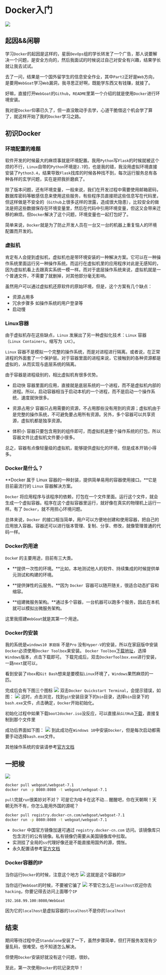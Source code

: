 # Docker入门
![](_v_images/_1524657822_18293.png)
## 起因&&闲聊
学习``Docker``的起因是这样的，星辰``DevOps``组的学长转发了一个广告，那人说要解决一个问题，是安全方向的，然后我面试的时候说过自己对安全有兴趣，结果学长就让我去试试。

去了一问，结果是一个国外留学生的信息安全作业，其中``Part2``正好是``Web``方向，是要用``WebGoat``学习``Web``漏洞，我寻思正好啊，既能学东西又有钱赚，就接了。

好嘛，直接打开``WebGoat``的``Github``，``README``里第一个介绍的就是使用``Docker``进行环境安装。

我对是``Docker``仰慕已久了，但一直没敢动手去学，心道干脆借这个机会学了算了，就这样开始了我的``Docker``学习之路。

## 初识Docker
### 环境配置的难题
软件开发的时候最大的麻烦事就是环境配置。我用``Python``写``Flask``的时候就被这个烦的不行，``Linux``自带的``Python``环境是``2.7``的，也是我的错，我没用虚拟环境直接安装了``Python3.4``，结果导致``Flask``找库的时候各种找不到，每次运行服务总有各种各样的玄学问题，实在是把我折磨疯了。

除了版本问题，还有环境变量，一般来说，我们在开发过程中需要使用邮箱密码，数据库密码等敏感信息来使用这些服务，有些程序员直接把这些信息写在代码里，但这样做是不安全的（``Github``上很多这样的泄露，造成很大隐患），比较安全的做法是把这些数据保存在环境变量里，然后在代码中引用环境变量，但这又会带来迁移的麻烦。但``Docker``解决了这个问题，环境变量也一起打包好了。

简单来说，``Docker``就是为了防止开发人员在一台又一台的机器上重复恼人的环境配置而开发的。

### 虚拟机
肯定有人会提到虚拟机，虚拟机也是带环境安装的一种解决方案。它可以在一种操作系统里面运行另一种操作系统。而运行在虚拟机里的应用程序对此是无感知的，因为虚拟机看上去跟真实系统一模一样。而对于底层操作系统来说，虚拟机就是一个普通文件，不需要了就删掉，对其他部分毫无影响。

虽然用户可以通过虚拟机还原软件的原始环境，但是，这个方案有几个缺点：

* 资源占用多
* 冗余步骤多
如操作系统的用户登录等
* 启动慢

### Linux容器
由于虚拟机存在这些缺点，``Linux`` 发展出了另一种虚拟化技术：``Linux`` 容器（``Linux Containers``，缩写为`` LXC``）。

``Linux`` 容器不是模拟一个完整的操作系统，而是对进程进行隔离。或者说，在正常进程的外面套了一个保护层。对于容器里面的进程来说，它接触到的各种资源都是虚拟的，从而实现与底层系统的隔离。

由于容器是进程级别的，相比虚拟机有很多优势。

* 启动快
容器里面的应用，直接就是底层系统的一个进程，而不是虚拟机内部的进程。所以，启动容器相当于启动本机的一个进程，而不是启动一个操作系统，速度就快很多。

* 资源占用少
容器只占用需要的资源，不占用那些没有用到的资源；虚拟机由于是完整的操作系统，不可避免要占用所有资源。另外，多个容器可以共享资源，虚拟机都是独享资源。

* 体积小
容器只要包含用到的组件即可，而虚拟机是整个操作系统的打包，所以容器文件比虚拟机文件要小很多。

总之，容器有点像轻量级的虚拟机，能够提供虚拟化的环境，但是成本开销小得多。

### Docker是什么？
**Docker 属于 Linux 容器的一种封装，提供简单易用的容器使用接口。**它是目前最流行的 ``Linux`` 容器解决方案。

``Docker`` 将应用程序与该程序的依赖，打包在一个文件里面。运行这个文件，就会生成一个虚拟容器。程序在这个虚拟容器里运行，就好像在真实的物理机上运行一样。有了 ``Docker``，就不用担心环境问题。

总体来说，``Docker ``的接口相当简单，用户可以方便地创建和使用容器，把自己的应用放入容器。容器还可以进行版本管理、复制、分享、修改，就像管理普通的代码一样。

### Docker的用途
``Docke``r 的主要用途，目前有三大类。

* **提供一次性的环境。**比如，本地测试他人的软件、持续集成的时候提供单元测试和构建的环境。

* **提供弹性的云服务。**因为 ``Docker ``容器可以随开随关，很适合动态扩容和缩容。

* **组建微服务架构。**通过多个容器，一台机器可以跑多个服务，因此在本机就可以模拟出微服务架构。

这里我搭建``WebGoat``就是其第一个用途。

### Docker的安装
我的系统是``windows10 家庭版`` 不是``Pro`` 没有``Hyper-V``的安装，所以在家庭版中安装``Docker``必须使用``Docker Toolbox``来安装。
``Docker Toolbox``[下载地址](https://www.docker.com/products/docker-toolbox)，选择``Windows``版本，点击下载即可。
下载完成后，双击``DockerToolbox.exe``进行安装，一路``next``就可以，

看到安装了``Vbox``和``Git Bash``想来是要模拟``Linux``环境了，``Windows``果然麻烦的一匹。

完成后会有下图三个图标
![](_v_images/_1524659633_18828.png)
双击``Docker Quickstart Terminal``，会提示错误，如图：
![](_v_images/_1524659666_12661.png)
这时，点击浏览，找到``git``安装目录下的``bin``目录，选择``bin``目录下的``bash.exe``文件，点击确定，``Docker``开始初始化。

初始化过程中如果下载``boot2docker.iso``没反应，可以直接从``GitHub``[下载](https://github.com/boot2docker/boot2docker/releases/download/v18.04.0-ce/boot2docker.iso)，直接复制到那个文件里

成功后界面如下图：
![](_v_images/_1524659700_7710.png)
到此成功在``Windows 10``中安装``Docker``，但是每次启动都需要手动选择``bash.exe``文件。

其他操作系统的安装请参考[官方文档](https://docs.docker.com/)

## 一把梭
![](_v_images/_1524660237_24106.png)
```bash
docker pull webgoat/webgoat-7.1
docker run -p 8080:8080 -t webgoat/webgoat-7.1
```
``pull``完就``run``很美妙对不对？
可是它为啥卡在这不动...
醒醒吧，你在天朝啊！天朝无所不有，你怎么能用外国的源呢？
```bash
docker pull registry.docker-cn.com/webgoat/webgoat-7.1
docker run -p 8080:8080 -t webgoat/webgoat-7.1
```

* ``Docker`` 中国官方镜像加速可通过 ``registry.docker-cn.com`` 访问。该镜像库只包含流行的公有镜像。私有镜像仍需要从美国镜像库中拉取。
* 实测挂了全局的``ss``代理好像还是不能直接用国外的源，惆怅。
* 永久配置请参考[官方文档](https://www.docker-cn.com/registry-mirror)

### Docker容器的IP
当你运行``Docker``的时候，注意这个地方
![](_v_images/_1524660762_29280.png)
这就是这个容器的``IP``

当你运行``WebGoat``的时候，不要被它骗了
![](_v_images/_1524660894_17757.png)
不管它怎么在``localhost``欢迎你去``hacking``，你要记得去访问上面哪个``IP``
```url
192.168.99.100:8080/WebGoat
```
因为它的``localhost``是虚拟容器的``localhost``不是你的``localhost``
## 结束
期间等待过程中还``Standalone``安装了一下，虽然步骤简单，但打开服务发现有少量乱码，很难受。也不知道怎么解决。

但使用``Docker``安装好就没有这个问题，很妙。

至此，第一次使用``Docker``的坑记录完毕！